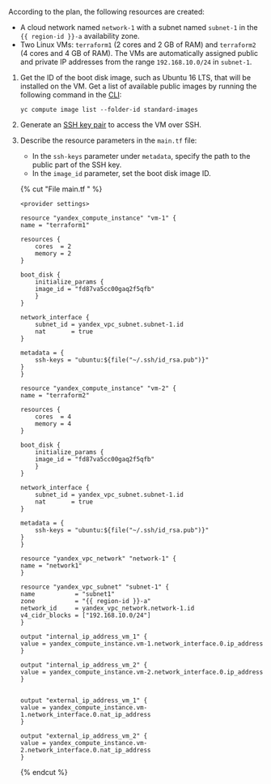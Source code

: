According to the plan, the following resources are created:

* A cloud network named `network-1` with a subnet named `subnet-1` in the `{{ region-id }}-a` availability zone.
* Two Linux VMs: `terraform1` (2 cores and 2 GB of RAM) and `terraform2` (4 cores and 4 GB of RAM). The VMs are automatically assigned public and private IP addresses from the range `192.168.10.0/24` in `subnet-1`.

1. Get the ID of the boot disk image, such as Ubuntu 16 LTS, that will be installed on the VM. Get a list of available public images by running the following command in the [CLI](../cli/quickstart.md):

    ```
    yc compute image list --folder-id standard-images
    ```

1. Generate an [SSH key pair](../compute/operations/vm-connect/ssh#creating-ssh-keys) to access the VM over SSH.

1. Describe the resource parameters in the `main.tf` file:
    * In the `ssh-keys` parameter under `metadata`, specify the path to the public part of the SSH key.
    * In the `image_id` parameter, set the boot disk image ID.

    {% cut "File main.tf " %}

    ```hcl
    <provider settings>
    
    resource "yandex_compute_instance" "vm-1" {
    name = "terraform1"
    
    resources {
        cores  = 2
        memory = 2
    }
    
    boot_disk {
        initialize_params {
        image_id = "fd87va5cc00gaq2f5qfb"
        }
    }
    
    network_interface {
        subnet_id = yandex_vpc_subnet.subnet-1.id
        nat       = true
    }
    
    metadata = {
        ssh-keys = "ubuntu:${file("~/.ssh/id_rsa.pub")}"
    }
    }
    
    resource "yandex_compute_instance" "vm-2" {
    name = "terraform2"
    
    resources {
        cores  = 4
        memory = 4
    }
    
    boot_disk {
        initialize_params {
        image_id = "fd87va5cc00gaq2f5qfb"
        }
    }
    
    network_interface {
        subnet_id = yandex_vpc_subnet.subnet-1.id
        nat       = true
    }
    
    metadata = {
        ssh-keys = "ubuntu:${file("~/.ssh/id_rsa.pub")}"
    }
    }
    
    resource "yandex_vpc_network" "network-1" {
    name = "network1"
    }
    
    resource "yandex_vpc_subnet" "subnet-1" {
    name           = "subnet1"
    zone           = "{{ region-id }}-a"
    network_id     = yandex_vpc_network.network-1.id
    v4_cidr_blocks = ["192.168.10.0/24"]
    }
    
    output "internal_ip_address_vm_1" {
    value = yandex_compute_instance.vm-1.network_interface.0.ip_address
    }
    
    output "internal_ip_address_vm_2" {
    value = yandex_compute_instance.vm-2.network_interface.0.ip_address
    }
    
    
    output "external_ip_address_vm_1" {
    value = yandex_compute_instance.vm-1.network_interface.0.nat_ip_address
    }
    
    output "external_ip_address_vm_2" {
    value = yandex_compute_instance.vm-2.network_interface.0.nat_ip_address
    }
    ```

    {% endcut %}

